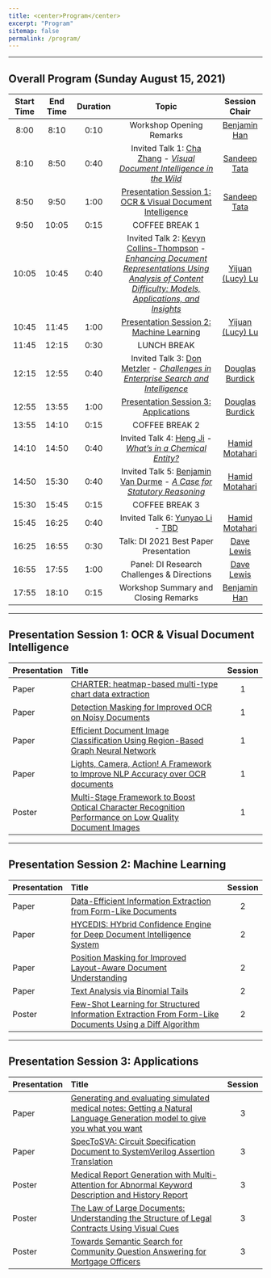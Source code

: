 ```yaml
---
title: <center>Program</center>
excerpt: "Program"
sitemap: false
permalink: /program/
---
```


------

## Overall Program (Sunday August 15, 2021)

| Start Time 	| End Time 	| Duration 	| Topic 	| Session Chair 	|
|:-:	|:-:	|:-:	|:-:	|:-:	|
| 8:00 	| 8:10 	| 0:10 	| Workshop Opening Remarks 	| [Benjamin Han](https://www.linkedin.com/in/benjaminhan/)	|
| 8:10 	| 8:50 	| 0:40 	| Invited Talk 1: [Cha Zhang](https://www.microsoft.com/en-us/research/people/chazhang/) - [_Visual Document Intelligence in the Wild_](https://document-intelligence.github.io/DI-2021/talks/#talk_cha)	| [Sandeep Tata](https://research.google/people/SandeepTata/)	|
| 8:50 	| 9:50 	| 1:00 	| [Presentation Session 1: OCR & Visual Document Intelligence](#session_1) 	| [Sandeep Tata](https://research.google/people/SandeepTata/)	|
| 9:50 	| 10:05 	| 0:15 	| COFFEE BREAK 1 	|  	|
| 10:05 	| 10:45 	| 0:40 	| Invited Talk 2: [Kevyn Collins-Thompson](http://www-personal.umich.edu/~kevynct/) - [_Enhancing Document Representations Using Analysis of Content Difficulty: Models, Applications, and Insights_](https://document-intelligence.github.io/DI-2021/talks/#talk_kevyn) | [Yijuan (Lucy) Lu](https://www.linkedin.com/in/yijuan-lu-590b426/) |
| 10:45 	| 11:45 	| 1:00 	| [Presentation Session 2: Machine Learning](#session_2) 	| [Yijuan (Lucy) Lu](https://www.linkedin.com/in/yijuan-lu-590b426/) 	|
| 11:45  	| 12:15 	| 0:30 	| LUNCH BREAK  	|  	|
| 12:15 	| 12:55 	| 0:40 	| Invited Talk 3: [Don Metzler](https://research.google/people/DonaldMetzler/) - [_Challenges in Enterprise Search and Intelligence_](https://document-intelligence.github.io/DI-2021/talks/#talk_don)	| [Douglas Burdick](https://researcher.watson.ibm.com/researcher/view.php?person=us-drburdic) |
| 12:55 	| 13:55 	| 1:00 	| [Presentation Session 3: Applications](#session_3)	| [Douglas Burdick](https://researcher.watson.ibm.com/researcher/view.php?person=us-drburdic) |
| 13:55 	| 14:10 	| 0:15 	| COFFEE BREAK 2 	|  	|
| 14:10  	| 14:50 	| 0:40 	| Invited Talk 4: [Heng Ji](https://cs.illinois.edu/about/people/faculty/hengji) - [_What’s in a Chemical Entity?_](https://document-intelligence.github.io/DI-2021/talks/#talk_heng)	| [Hamid Motahari](https://www.linkedin.com/in/hamidmotahari/) |
| 14:50 	| 15:30 	| 0:40 	| Invited Talk 5: [Benjamin Van Durme](https://www.cs.jhu.edu/~vandurme/) - [_A Case for Statutory Reasoning_](https://document-intelligence.github.io/DI-2021/talks/#talk_benjamin)	| [Hamid Motahari](https://www.linkedin.com/in/hamidmotahari/) |
| 15:30 	| 15:45  	| 0:15 	| COFFEE BREAK 3 	|  	|
| 15:45 	| 16:25  	| 0:40 	| Invited Talk 6: [Yunyao Li](https://researcher.watson.ibm.com/researcher/view.php?person=us-yunyaoli) - [TBD](https://document-intelligence.github.io/DI-2021/talks/#talk_yunyao)	| [Hamid Motahari](https://www.linkedin.com/in/hamidmotahari/)	|
| 16:25  	| 16:55  	| 0:30 	| Talk: DI 2021 Best Paper Presentation 	| [Dave Lewis](https://www.linkedin.com/in/daviddlewis/) |
| 16:55  	| 17:55  	| 1:00 	| Panel: DI Research Challenges & Directions 	| [Dave Lewis](https://www.linkedin.com/in/daviddlewis/) |
| 17:55 	| 18:10 	| 0:15 	| Workshop Summary and Closing Remarks 	| [Benjamin Han](https://www.linkedin.com/in/benjaminhan/)	|

------

## <a name="session_1"/>Presentation Session 1: OCR & Visual Document Intelligence

| Presentation | Title | Session | 
|:- |:- |:-: |
| Paper | [CHARTER: heatmap-based multi-type chart data extraction](https://document-intelligence.github.io/DI-2021/papers/#paper_7) | 1 |
| Paper | [Detection Masking for Improved OCR on Noisy Documents](https://document-intelligence.github.io/DI-2021/papers/#paper_2) | 1 |
| Paper | [Efficient Document Image Classification Using Region-Based Graph Neural Network](https://document-intelligence.github.io/DI-2021/papers/#paper_18) | 1 |
| Paper | [Lights, Camera, Action! A Framework to Improve NLP Accuracy over OCR documents](https://document-intelligence.github.io/DI-2021/papers/#paper_22) | 1 |
| Poster | [Multi-Stage Framework to Boost Optical Character Recognition Performance on Low Quality Document Images](https://document-intelligence.github.io/DI-2021/papers/#paper_9) | 1 |

------

## <a name="session_2"/>Presentation Session 2: Machine Learning

| Presentation | Title | Session | 
|:- |:- |:-: |
| Paper | [Data-Efficient Information Extraction from Form-Like Documents](https://document-intelligence.github.io/DI-2021/papers/#paper_13) | 2 |
| Paper | [HYCEDIS: HYbrid Confidence Engine for Deep Document Intelligence System](https://document-intelligence.github.io/DI-2021/papers/#paper_8) | 2 |
| Paper | [Position Masking for Improved Layout-Aware Document Understanding](https://document-intelligence.github.io/DI-2021/papers/#paper_21) | 2 |
| Paper | [Text Analysis via Binomial Tails](https://document-intelligence.github.io/DI-2021/papers/#paper_15) | 2 |
| Poster | [Few-Shot Learning for Structured Information Extraction From Form-Like Documents Using a Diff Algorithm](https://document-intelligence.github.io/DI-2021/papers/#paper_3) | 2 |

------

## <a name="session_3"/>Presentation Session 3: Applications

| Presentation | Title | Session | 
|:- |:- |:-: |
| Paper | [Generating and evaluating simulated medical notes: Getting a Natural Language Generation model to give you what you want](https://document-intelligence.github.io/DI-2021/papers/#paper_20) | 3 |
| Paper | [SpecToSVA: Circuit Specification Document to SystemVerilog Assertion Translation](https://document-intelligence.github.io/DI-2021/papers/#paper_19) | 3 |
| Poster | [Medical Report Generation with Multi-Attention for Abnormal Keyword Description and History Report](https://document-intelligence.github.io/DI-2021/papers/#paper_10) | 3 |
| Poster | [The Law of Large Documents: Understanding the Structure of Legal Contracts Using Visual Cues](https://document-intelligence.github.io/DI-2021/papers/#paper_6) | 3 |
| Poster | [Towards Semantic Search for Community Question Answering for Mortgage Officers](https://document-intelligence.github.io/DI-2021/papers/#paper_17) | 3 |

